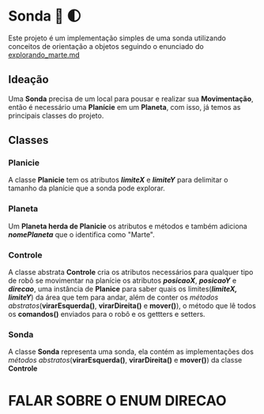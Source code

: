 
# Sonda :movie_camera: :first_quarter_moon:
Este projeto é um implementação simples de uma sonda utilizando conceitos de orientação a objetos seguindo o enunciado do [explorando_marte.md](https://gist.github.com/elo7-developer/1a40c96a5d062b69f02c)
## Ideação
Uma **Sonda** precisa de um local para pousar e realizar sua **Movimentação**, então é necessário uma **Planície** em um **Planeta**, com isso,  já temos as principais classes do projeto.

## Classes
### Planicie
A classe **Planicie** tem os atributos ***limiteX*** e ***limiteY*** para delimitar o tamanho da planície que a sonda pode explorar.
###  Planeta
Um **Planeta herda de Planicie** os atributos e métodos e também adiciona ***nomePlaneta*** que o identifica como "Marte".
### Controle
A classe abstrata **Controle** cria os atributos necessários para qualquer tipo de robô se movimentar na planície os atributos ***posicaoX***, ***posicaoY*** e ***direcao***, uma instância de **Planice** para saber quais os limites(***limiteX, limiteY***) da área que tem para andar, além de conter os *métodos abstratos*(**virarEsquerda()**, **virarDireita()** e **mover()**), o método que lê todos os **comandos()** enviados para o robô e os gettters e setters.
### Sonda
A classe **Sonda** representa uma sonda,  ela contém as implementações dos *métodos abstratos*(**virarEsquerda()**, **virarDireita()** e **mover()**) da classe **Controle**
# FALAR SOBRE O ENUM DIRECAO